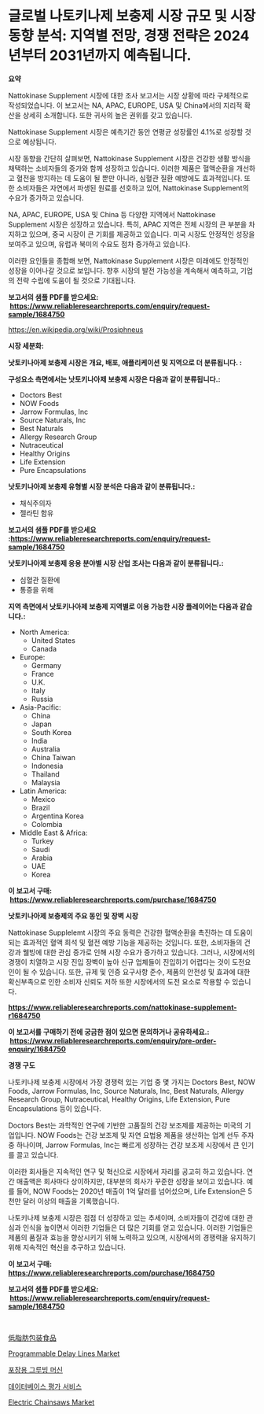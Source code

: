 <p><h1>글로벌 나토키나제 보충제 시장 규모 및 시장 동향 분석: 지역별 전망, 경쟁 전략은 2024년부터 2031년까지 예측됩니다.</h1></p><p><strong>요약</strong></p>
<p><p>Nattokinase Supplement 시장에 대한 조사 보고서는 시장 상황에 따라 구체적으로 작성되었습니다. 이 보고서는 NA, APAC, EUROPE, USA 및 China에서의 지리적 확산을 상세히 소개합니다. 또한 귀사의 높은 권위를 갖고 있습니다.</p><p>Nattokinase Supplement 시장은 예측기간 동안 연평균 성장률인 4.1%로 성장할 것으로 예상됩니다.</p><p>시장 동향을 간단히 살펴보면, Nattokinase Supplement 시장은 건강한 생활 방식을 채택하는 소비자들의 증가와 함께 성장하고 있습니다. 이러한 제품은 혈액순환을 개선하고 혈전을 방지하는 데 도움이 될 뿐만 아니라, 심혈관 질환 예방에도 효과적입니다. 또한 소비자들은 자연에서 파생된 원료를 선호하고 있어, Nattokinase Supplement의 수요가 증가하고 있습니다.</p><p>NA, APAC, EUROPE, USA 및 China 등 다양한 지역에서 Nattokinase Supplement 시장은 성장하고 있습니다. 특히, APAC 지역은 전체 시장의 큰 부분을 차지하고 있으며, 중국 시장이 큰 기회를 제공하고 있습니다. 미국 시장도 안정적인 성장을 보여주고 있으며, 유럽과 북미의 수요도 점차 증가하고 있습니다.</p><p>이러한 요인들을 종합해 보면, Nattokinase Supplement 시장은 미래에도 안정적인 성장을 이어나갈 것으로 보입니다. 향후 시장의 발전 가능성을 계속해서 예측하고, 기업의 전략 수립에 도움이 될 것으로 기대됩니다.</p></p>
<p><strong>보고서의 샘플 PDF를 받으세요: &nbsp;<a href="https://www.reliableresearchreports.com/enquiry/request-sample/1684750">https://www.reliableresearchreports.com/enquiry/request-sample/1684750</a></strong></p>
<p><a href="https://en.wikipedia.org/wiki/Prosiphneus">https://en.wikipedia.org/wiki/Prosiphneus</a></p>
<p><strong>시장 세분화:</strong></p>
<p><strong> 낫토키나아제 보충제 시장은 개요, 배포, 애플리케이션 및 지역으로 더 분류됩니다. :</strong></p>
<p><strong>구성요소 측면에서는 낫토키나아제 보충제 시장은 다음과 같이 분류됩니다.:</strong></p>
<p><ul><li>Doctors Best</li><li>NOW Foods</li><li>Jarrow Formulas, Inc</li><li>Source Naturals, Inc</li><li>Best Naturals</li><li>Allergy Research Group</li><li>Nutraceutical</li><li>Healthy Origins</li><li>Life Extension</li><li>Pure Encapsulations</li></ul></p>
<p><strong> 낫토키나아제 보충제 유형별 시장 분석은 다음과 같이 분류됩니다.:</strong></p>
<p><ul><li>채식주의자</li><li>젤라틴 함유</li></ul></p>
<p><strong>보고서의 샘플 PDF를 받으세요 :<a href="https://www.reliableresearchreports.com/enquiry/request-sample/1684750">https://www.reliableresearchreports.com/enquiry/request-sample/1684750</a></strong></p>
<p><strong> 낫토키나아제 보충제 응용 분야별 시장 산업 조사는 다음과 같이 분류됩니다.:</strong></p>
<p><ul><li>심혈관 질환에</li><li>통증을 위해</li></ul></p>
<p><strong>지역 측면에서 낫토키나아제 보충제 지역별로 이용 가능한 시장 플레이어는 다음과 같습니다.:</strong></p>
<p><ul>
    <li>
        North America:
        <ul>
            <li>United States</li>
            <li>Canada</li>
        </ul>
    </li>
    <li>
        Europe:
        <ul>
            <li>Germany</li>
            <li>France</li>
            <li>U.K.</li>
            <li>Italy</li>
            <li>Russia</li>
        </ul>
    </li>
    <li>
        Asia-Pacific:
        <ul>
            <li>China</li>
            <li>Japan</li>
            <li>South Korea</li>
            <li>India</li>
            <li>Australia</li>
            <li>China Taiwan</li>
            <li>Indonesia</li>
            <li>Thailand</li>
            <li>Malaysia</li>
        </ul>
    </li>
    <li>
        Latin America:
        <ul>
            <li>Mexico</li>
            <li>Brazil</li>
            <li>Argentina Korea</li>
            <li>Colombia</li>
        </ul>
    </li>
    <li>
        Middle East & Africa:
        <ul>
            <li>Turkey</li>
            <li>Saudi</li>
            <li>Arabia</li>
            <li>UAE</li>
            <li>Korea</li>
        </ul>
    </li>
    </ul></p>
<p><strong>이 보고서 구매: &nbsp;<a href="https://www.reliableresearchreports.com/purchase/1684750">https://www.reliableresearchreports.com/purchase/1684750</a></strong></p>
<p><strong>낫토키나아제 보충제의 주요 동인 및 장벽 시장</strong></p>
<p><p>Nattokinase Supplelemt 시장의 주요 동력은 건강한 혈액순환을 촉진하는 데 도움이되는 효과적인 혈액 희석 및 혈전 예방 기능을 제공하는 것입니다. 또한, 소비자들의 건강과 웰빙에 대한 관심 증가로 인해 시장 수요가 증가하고 있습니다. 그러나, 시장에서의 경쟁이 치열하고 시장 진입 장벽이 높아 신규 업체들이 진입하기 어렵다는 것이 도전요인이 될 수 있습니다. 또한, 규제 및 인증 요구사항 준수, 제품의 안전성 및 효과에 대한 확신부족으로 인한 소비자 신뢰도 저하 또한 시장에서의 도전 요소로 작용할 수 있습니다.</p></p>
<p><strong><a href="https://www.reliableresearchreports.com/nattokinase-supplement-r1684750">https://www.reliableresearchreports.com/nattokinase-supplement-r1684750</a></strong></p>
<p><strong>이 보고서를 구매하기 전에 궁금한 점이 있으면 문의하거나 공유하세요.: &nbsp;<a href="https://www.reliableresearchreports.com/enquiry/pre-order-enquiry/1684750">https://www.reliableresearchreports.com/enquiry/pre-order-enquiry/1684750</a></strong></p>
<p><strong>경쟁 구도</strong></p>
<p><p>나토키나제 보충제 시장에서 가장 경쟁력 있는 기업 중 몇 가지는 Doctors Best, NOW Foods, Jarrow Formulas, Inc, Source Naturals, Inc, Best Naturals, Allergy Research Group, Nutraceutical, Healthy Origins, Life Extension, Pure Encapsulations 등이 있습니다.</p><p>Doctors Best는 과학적인 연구에 기반한 고품질의 건강 보조제를 제공하는 미국의 기업입니다. NOW Foods는 건강 보조제 및 자연 요법용 제품을 생산하는 업계 선두 주자 중 하나이며, Jarrow Formulas, Inc는 빠르게 성장하는 건강 보조제 시장에서 큰 인기를 끌고 있습니다.</p><p>이러한 회사들은 지속적인 연구 및 혁신으로 시장에서 자리를 공고히 하고 있습니다. 연간 매출액은 회사마다 상이하지만, 대부분의 회사가 꾸준한 성장을 보이고 있습니다. 예를 들어, NOW Foods는 2020년 매출이 1억 달러를 넘어섰으며, Life Extension은 5천만 달러 이상의 매출을 기록했습니다.</p><p>나토키나제 보충제 시장은 점점 더 성장하고 있는 추세이며, 소비자들이 건강에 대한 관심과 인식을 높이면서 이러한 기업들은 더 많은 기회를 얻고 있습니다. 이러한 기업들은 제품의 품질과 효능을 향상시키기 위해 노력하고 있으며, 시장에서의 경쟁력을 유지하기 위해 지속적인 혁신을 추구하고 있습니다.</p></p>
<p><strong>이 보고서 구매: &nbsp; <a href="https://www.reliableresearchreports.com/purchase/1684750">https://www.reliableresearchreports.com/purchase/1684750</a></strong></p>
<p><strong>보고서의 샘플 PDF를 받으세요: &nbsp;<a href="https://www.reliableresearchreports.com/enquiry/request-sample/1684750">https://www.reliableresearchreports.com/enquiry/request-sample/1684750</a></strong><strong></strong></p>
<p>&nbsp;</p>
<p><p><a href="https://github.com/JoanaNitzsche/Market-Research-Report-List-1/blob/main/5489498149612.md">低脂肪包装食品</a></p><p><a href="https://github.com/mooaaztarek/Market-Research-Report-List-1/blob/main/programmable-delay-lines-market.md">Programmable Delay Lines Market</a></p><p><a href="https://github.com/Edwards13Jessica/Market-Research-Report-List-1/blob/main/7533304159322.md">포장용 그루빙 머신</a></p><p><a href="https://github.com/rahat-gis/Market-Research-Report-List-1/blob/main/1639244159323.md">데이터베이스 평가 서비스</a></p><p><a href="https://issuu.com/reportprime-2/docs/electric-chainsaws-market-size-2030.pptx">Electric Chainsaws Market</a></p></p>